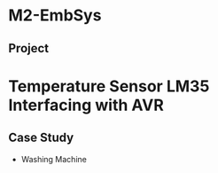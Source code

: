 # M2-EmbSys
## Project
# Temperature Sensor LM35 Interfacing with AVR 
## Case Study
-   Washing Machine 

